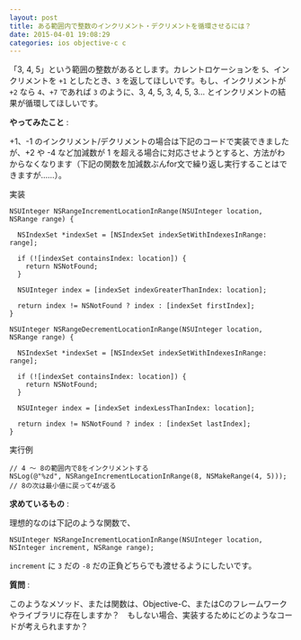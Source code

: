 ```yaml
---
layout: post
title: ある範囲内で整数のインクリメント・デクリメントを循環させるには？
date: 2015-04-01 19:08:29
categories: ios objective-c c
---
```

<p>「3, 4, 5」という範囲の整数があるとします。カレントロケーションを <code>5</code>、インクリメントを <code>+1</code> としたとき、<code>3</code> を返してほしいです。もし、インクリメントが <code>+2</code> なら <code>4</code>、<code>+7</code> であれば <code>3</code> のように、3, 4, 5, 3, 4, 5, 3... とインクリメントの結果が循環してほしいです。</p>

<p><strong>やってみたこと</strong> :</p>

<p>+1、-1 のインクリメント/デクリメントの場合は下記のコードで実装できましたが、+2 や -4 など加減数が 1 を超える場合に対応させようとすると、方法がわからなくなります（下記の関数を加減数ぶんfor文で繰り返し実行することはできますが……）。</p>

<p>実装</p>

```
NSUInteger NSRangeIncrementLocationInRange(NSUInteger location, NSRange range) {

  NSIndexSet *indexSet = [NSIndexSet indexSetWithIndexesInRange: range];

  if (![indexSet containsIndex: location]) {
    return NSNotFound;
  }

  NSUInteger index = [indexSet indexGreaterThanIndex: location];

  return index != NSNotFound ? index : [indexSet firstIndex];
}

NSUInteger NSRangeDecrementLocationInRange(NSUInteger location, NSRange range) {

  NSIndexSet *indexSet = [NSIndexSet indexSetWithIndexesInRange: range];

  if (![indexSet containsIndex: location]) {
    return NSNotFound;
  }

  NSUInteger index = [indexSet indexLessThanIndex: location];

  return index != NSNotFound ? index : [indexSet lastIndex];
}
```

<p>実行例</p>

```
// 4 〜 8の範囲内で8をインクリメントする
NSLog(@"%zd", NSRangeIncrementLocationInRange(8, NSMakeRange(4, 5))); // 8の次は最小値に戻って4が返る
```

<p><strong>求めているもの</strong> :</p>

<p>理想的なのは下記のような関数で、</p>

```
NSUInteger NSRangeIncrementLocationInRange(NSUInteger location, NSInteger increment, NSRange range);
```

<p><code>increment</code> に <code>3</code> だの <code>-8</code> だの正負どちらでも渡せるようにしたいです。</p>

<p><strong>質問</strong> :</p>

<p>このようなメソッド、または関数は、Objective-C、またはCのフレームワークやライブラリに存在しますか？　もしない場合、実装するためにどのようなコードが考えられますか？</p>
